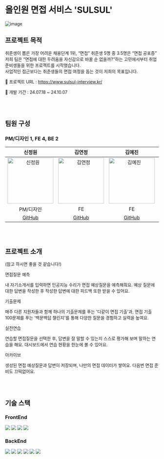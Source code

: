 # 올인원 면접 서비스 'SULSUL'

![image](/public//images/sulsul.svg)

## 프로젝트 목적

취준생이 뽑은 가장 어려운 채용단계 1위, “면접” 취준생 5명 중 3.5명은 “면접 공포증”<br>
저희 팀은 “면접에 대한 두려움을 자신감으로 바꿀 순 없을까?”하는
고민에서부터 취업준비생들을 위한 프로젝트를 시작했습니다.<br>
사업적인 접근보다는 취준생들의 면접 여정을 돕는 것이 저희의 목표입니다.

🔗 프로젝트 URL : https://www.sulsul-interview.kr/

📅 개발 기간 : 24.07.18 ~ 24.10.07

<br>
<br>

## 팀원 구성

### PM/디자인 1, FE 4, BE 2

|                                           신정원                                           |                                          김연정                                           |                                          김예진                                           |                                           남현준                                           |                                           한정욱                                           |                                          이현규                                           |                                          정재희                                           |
| :----------------------------------------------------------------------------------------: | :---------------------------------------------------------------------------------------: | :---------------------------------------------------------------------------------------: | :----------------------------------------------------------------------------------------: | :----------------------------------------------------------------------------------------: | :---------------------------------------------------------------------------------------: | :---------------------------------------------------------------------------------------: |
| <img src="https://avatars.githubusercontent.com/u/140994246?v=4" alt="신정원" width="150"> | <img src="https://avatars.githubusercontent.com/u/81910334?v=4" alt="김연정" width="150"> | <img src="https://avatars.githubusercontent.com/u/71435571?v=4" alt="김예진" width="150"> | <img src="https://avatars.githubusercontent.com/u/121845820?v=4" alt="남현준" width="150"> | <img src="https://avatars.githubusercontent.com/u/101189924?v=4" alt="한정욱" width="150"> | <img src="https://avatars.githubusercontent.com/u/19619055?v=4" alt="이현규" width="150"> | <img src="https://avatars.githubusercontent.com/u/79736971?v=4" alt="이승준" width="150"> |
|                                         PM/디자인                                          |                                            FE                                             |                                            FE                                             |                                             FE                                             |                                             FE                                             |                                            BE                                             |                                            BE                                             |
|                            [GitHub](https://github.com/oreo3o)                             |                           [GitHub](https://github.com/yeooonn)                            |                            [GitHub](https://github.com/ggjiny)                            |                          [GitHub](https://github.com/hyunjun9788)                          |                           [GitHub](https://github.com/nowrobin)                            |                         [GitHub](https://github.com/HyunGyu-Lee)                          |                           [GitHub](https://github.com/JAEHEE25)                           |

<br>
<br>

## 프로젝트 소개

(참고 하시면 좋을 것 같습니다!)

면접질문 예측

내 자기소개서를 입력하면 인공지능 수리가 면접 예상질문을 예측해줘요.
예상 질문에 대한 답변을 작성한 후 작성한 답변에 대한 피드백 또한 받을 수 있어요.

기출문제

매주 다른 지원자들과 함께 하나의 기출문제를 푸는 '다같이 면접 기출'과, 면접 기출 100문제를 푸는 '백문백답 챌린지'를 통해 다양한 질문을 경험하고 실력을 높여요.

실전연습

연습할 면접질문을 선택한 후, 답변을 잘 말할 수 있는지 스스로 평가해
보며 말하는 연습을 해요. 대시보드에서 연습 현황을 한눈에 볼 수 있어요.

아카이브

생성된 면접 예상질문과 답변이 저장되며, 나만의 면접 데이터가 쌓여요. 다음번 면접 준비도 끄떡없어요.

<br>
<br>

## 기술 스택

### FrontEnd
<div className="flex">
<img src="https://img.shields.io/badge/Typescript-3178C6?style=flat-square&logo=Typescript&logoColor=white"/>
<img src="https://img.shields.io/badge/Next.js-000000?style=flat-square&logo=Next.js&logoColor=white"/>
<img src="https://img.shields.io/badge/Tailwind CSS-06B6D4?style=flat-square&logo=Tailwind CSS&logoColor=white"/>
<img src="https://img.shields.io/badge/Tanstack Query-FF4154?style=flat-square&logo=React Query&logoColor=white"/>
</div>

### BackEnd
<div className="flex">
<img src="https://img.shields.io/badge/Spring Boot-6DB33F?style=flat-square&logo=Spring Boot&logoColor=white"/>
<img src="https://img.shields.io/badge/MYSQL-4479A1?style=flat-square&logo=MYSQL&logoColor=white"/>
<img src="https://img.shields.io/badge/Amazone EC2-FF9900?style=flat-square&logo=Amazone EC2&logoColor=white"/>
<img src="https://img.shields.io/badge/Docker-2496ED?style=flat-square&logo=Docker&logoColor=white"/>
<img src="https://img.shields.io/badge/Github Actions-2496ED?2088FF=flat-square&logo=Github Actions&logoColor=white"/>
<img src="https://img.shields.io/badge/Google Gemini-8E75B2?2088FF=flat-square&logo=Google Gemini&logoColor=white"/>
</div>
  
<br>
<br>

